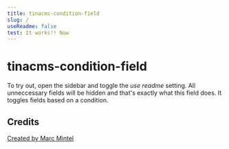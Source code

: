 ```yaml
---
title: tinacms-condition-field
slug: /
useReadme: false
test: It works!! Now
---
```

# tinacms-condition-field

To try out, open the sidebar and toggle the _use readme_ setting. All unneccessary fields will be hidden and that's exactly what this field does. It toggles fields based on a condition.

## Credits

<a href='https://mintel.me/'>Created by Marc Mintel</a>